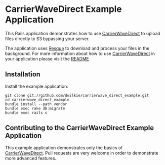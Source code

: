 # CarrierWaveDirect Example Application

This Rails application demonstrates how to use [CarrierWaveDirect](https://github.com/dwilkie/carrierwave_direct) to upload files directly to S3 bypassing your server.

The application uses [Resque](https://github.com/defunkt/resque) to download and process your files in the background. For more information about how to use [CarrierWaveDirect](https://github.com/dwilkie/carrierwave_direct) in your application please visit the [README](https://github.com/dwilkie/carrierwave_direct)

## Installation

Install the example application:

    git clone git://github.com/dwilkie/carrierwave_direct_example.git
    cd carrierwave_direct_example
    bundle install --path vendor
    bundle exec rake db:migrate
    bundle exec rails s

## Contributing to the CarrierWaveDirect Example Application

This example application demonstrates only the basics of [CarrierWaveDirect](https://github.com/dwilkie/carrierwave_direct). Pull requests are very welcome in order to demonstrate more advanced features.

